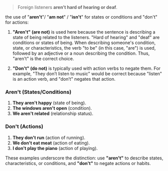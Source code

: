 
> Foreign listeners **aren’t hard of hearing or deaf**.

the use of "**aren't**"/ "**am not**" / "**isn't**" for states or conditions and "don't" for actions:

1. **"Aren't" (are not)** is used here because the sentence is describing a state of being related to the listeners. "Hard of hearing" and "deaf" are conditions or states of being. When describing someone's condition, state, or characteristics, the verb "to be" (in this case, "are") is used, followed by an adjective or a noun describing the condition. Thus, "aren't" is the correct choice.
    
2. **"Don't" (do not)** is typically used with action verbs to negate them. For example, "They don’t listen to music" would be correct because "listen" is an action verb, and "don’t" negates that action.

### Aren't (States/Conditions)

1. **They aren't happy** (state of being).
2. **The windows aren't open** (condition).
3. **We aren't related** (relationship status).

### Don't (Actions)

1. **They don't run** (action of running).
2. **We don't eat meat** (action of eating).
3. **I don't play the piano** (action of playing).

These examples underscore the distinction: use **"aren't"** to describe states, characteristics, or conditions, and **"don't"** to negate actions or habits.